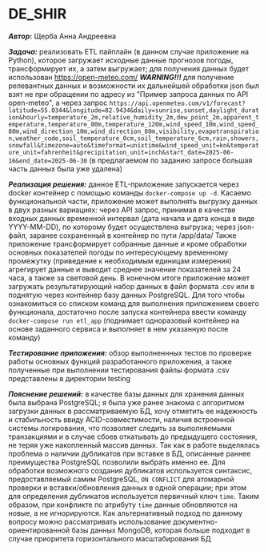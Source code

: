 # DE_SHIR
**_Автор_:** Щерба Анна Андреевна

_**Задача:**_ реализовать ETL пайплайн (в данном случае приложение на Python), которое загружает исходные данные прогнозов погоды, трансформирует их, а затем выгружает; для получения данных будет использован https://open-meteo.com/
_**WARNING!!!**_ для получение релевантных данных и возможности их дальнейшей обработки json был взят не при обращении по адресу из "Пример запроса данных по API open-meteo", а через запрос `https://api.openmeteo.com/v1/forecast?latitude=55.0344&longitude=82.9434&daily=sunrise,sunset,daylight_duration&hourly=temperature_2m,relative_humidity_2m,dew_point_2m,apparent_temperature,temperature_80m,temperature_120m,wind_speed_10m,wind_speed_80m,wind_direction_10m,wind_direction_80m,visibility,evapotranspiration,weather_code,soil_temperature_0cm,soil_temperature_6cm,rain,showers,snowfall&timezone=auto&timeformat=unixtime&wind_speed_unit=kn&temperature_unit=fahrenheit&precipitation_unit=inch&start_date=2025-06-16&end_date=2025-06-30` (в предлагаемом по заданию запросе большая часть данных была уже удалена)

_**Реализация решения:**_  данное ETL-приложение запускается через docker контейнер с помощью команды `docker-compose up -d`. Касаемо функциональной части, приложение  может выполнять выгрузку данных в двух разных вариациях: через API запрос, принимая в качестве входных данных временной интервал (дата начала и дата конца в виде YYYY-MM-DD), по которому будет осуществлена выгрузка; через json-файл, заранее сохраненный в контейнер по пути /app/data/ Также приложение трансформирует собранные данные и кроме обработки основных показателей погоды по интересующему временному промежутку (приведение к необходимым единицам измерения) агрегирует данные и выводит среднее значение показателей за 24 часа, а также за световой день. В конечном итоге приложение может загружать результатирующий набор данных в файл формата .csv или в поднятую через контейнер базу данных PostgreSQL. Для того чтобы ознакомиться со списком команд для выполнения приложением своего функционала, достаточно после запуска контейнера ввести команду `docker-compose run etl_app` (поднимает одноразовый контейнер на основе заданного сервиса и выполняет в нем указанную после команду)

_**Тестирование приложения:**_ обзор выполненнных тестов по проверке работы основных функций разработанного приложения, а также полученные при выполнении тестирования файлы формата .csv представлены в директории testing

_**Пояснение решений:**_ в качестве базы данных для хранения данных была выбрана PostgreSQL; я была уже ранее знакома с алгоритмом загрузки данных в рассматриваемую БД, хочу отметить ее надежность и стабильность ввиду ACID-совместимости, наличия встроенной системы логирования, что позволяет следить за выполняемыми транзакциями и в случае сбоев откатывать до предыдущего состояния, не теряя уже накопленный массив данных. Так как в работе выделялась проблема о наличии дубликатов при вставке в БД, описанные раннее преимущества PostgreSQL позволили выбрать именно ее. Для обработки возможного создания дубликатов используется синтаксис, предоставляемый самим PostgreSQL, `ON CONFLICT` для атомарной проверки и вставки/обновления данных в одной операции; при этом для определения дубликатов используется первичный ключ `time`. Таким образом, при конфликте по атрибуту `time` данные обновляются на новые, а не игнорируются. Как альтернативный подход по данному вопросу можно рассматривать использование документно-ориентированной базы данных MongoDB, которая больше подходит в случае приоритета горизонтального масштабирования БД
